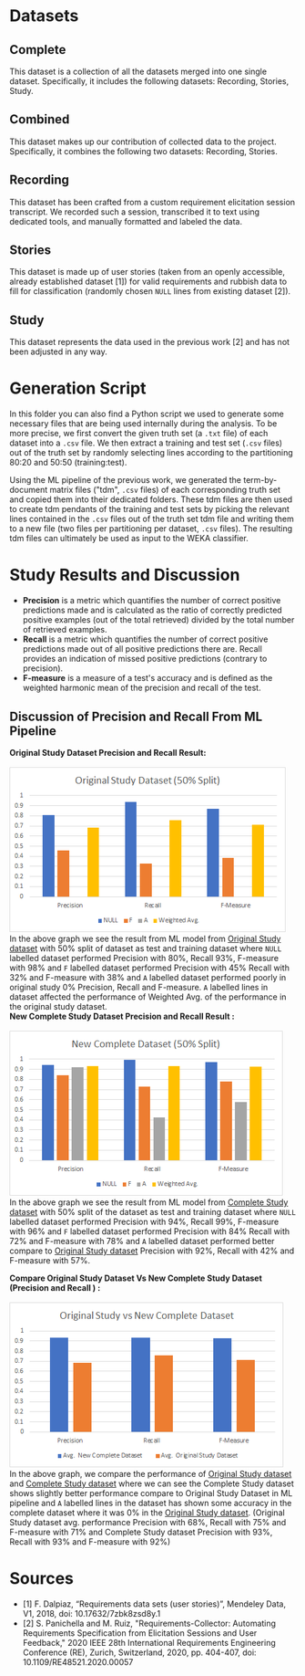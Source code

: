 # Datasets

## Complete <a name="CompleteDS"></a>
This dataset is a collection of all the datasets merged into one single dataset.
Specifically, it includes the following datasets: Recording, Stories, Study.

## Combined
This dataset makes up our contribution of collected data to the project.
Specifically, it combines the following two datasets: Recording, Stories.

## Recording
This dataset has been crafted from a custom requirement elicitation session transcript.
We recorded such a session, transcribed it to text using dedicated tools, and manually formatted and labeled the data.

## Stories
This dataset is made up of user stories (taken from an openly accessible, already established dataset [1]) for valid requirements and rubbish data to fill for classification (randomly chosen `NULL` lines from existing dataset [2]).

## Study <a name="studyDS"></a>
This dataset represents the data used in the previous work [2] and has not been adjusted in any way.



# Generation Script
In this folder you can also find a Python script we used to generate some necessary files that are being used internally during the analysis.
To be more precise, we first convert the given truth set (a `.txt` file) of each dataset into a `.csv` file.
We then extract a training and test set (`.csv` files) out of the truth set by randomly selecting lines according to the partitioning 80:20 and 50:50 (training:test).


Using the ML pipeline of the previous work, we generated the term-by-document matrix files ("tdm", `.csv` files) of each corresponding truth set and copied them into their dedicated folders.
These tdm files are then used to create tdm pendants of the training and test sets by picking the relevant lines contained in the `.csv` files out of the truth set tdm file and writing them to a new file (two files per partitioning per dataset, `.csv` files).
The resulting tdm files can ultimately be used as input to the WEKA classifier.

# Study Results and Discussion
- **Precision** is a metric which quantifies the number of correct positive predictions made and is calculated as the ratio of correctly predicted positive examples (out of the total retrieved) divided by the total number of retrieved examples.
- **Recall** is a metric which quantifies the number of correct positive predictions made out of all positive predictions there are. Recall provides an indication of missed positive predictions (contrary to precision).
- **F-measure** is a measure of a test's accuracy and is defined as the weighted harmonic mean of the precision and recall of the test. 


##  Discussion of Precision and Recall From ML Pipeline 
**Original Study Dataset Precision and Recall Result:**\
\
![](../combined-pipelines/images/Original_Study_Result_Graph.png)
\
In the above graph we see the result from ML model from [Original Study dataset](#studyDS)  with 50% split of dataset as test and training dataset where `NULL` labelled dataset performed  Precision with 80%, Recall 93%,  F-measure with  98%  and  `F` labelled dataset performed  Precision with  45%  Recall with  32% and  F-measure with  38% and  `A` labelled dataset performed poorly in original study 0% Precision, Recall and F-measure. `A` labelled lines in dataset affected the performance of Weighted Avg. of the performance in the original study dataset.
\
**New Complete Study Dataset Precision and Recall Result  :**\
\
![](../combined-pipelines/images/New_Dataset_Result_Graph.png)
\
In the above graph we see the result from ML model from [Complete Study dataset](#CompleteDS)  with 50% split of the dataset as test and training dataset where `NULL` labelled dataset performed  Precision with 94%, Recall 99%,  F-measure with  96%  and  `F` labelled dataset performed  Precision with  84%  Recall with  72% and  F-measure with  78% and  `A` labelled dataset performed better compare to [Original Study dataset](#studyDS)    Precision with 92%, Recall with 42% and F-measure with 57%. 


**Compare Original Study Dataset Vs New Complete Study Dataset (Precision and Recall ) :**\
\
![](../combined-pipelines/images/Compare_Both_Dataset_Result_Graph.png)
\
In the above graph, we compare the performance of [Original Study dataset](#studyDS) and [Complete Study dataset](#CompleteDS) where we can see the Complete Study dataset shows slightly better performance compare to Original Study Dataset in ML pipeline and `A` labelled lines in the dataset has shown some accuracy in the complete dataset where it was 0% in the [Original Study dataset](#studyDS). (Original Study dataset avg. performance  Precision with 68%, Recall with 75% and F-measure with 71% and Complete Study dataset Precision with 93%, Recall with 93% and F-measure with 92%) 


# Sources
- [1] F. Dalpiaz, “Requirements data sets (user stories)”, Mendeley Data, V1, 2018, doi: 10.17632/7zbk8zsd8y.1
- [2] S. Panichella and M. Ruiz, "Requirements-Collector: Automating Requirements Specification from Elicitation Sessions and User Feedback," 2020 IEEE 28th International Requirements Engineering Conference (RE), Zurich, Switzerland, 2020, pp. 404-407, doi: 10.1109/RE48521.2020.00057
